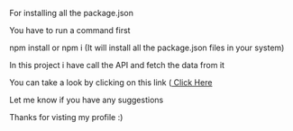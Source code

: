 For installing all the  package.json

You have to run a command first

 npm install or npm i (It will install all the package.json files in your system)

 In this project i have call the API and fetch the data from it

 You can take a look by clicking on this link (<a href="https://course-by-kapil.netlify.app/"> Click Here </a>

Let me know if you have any suggestions

Thanks for visting my profile :)
